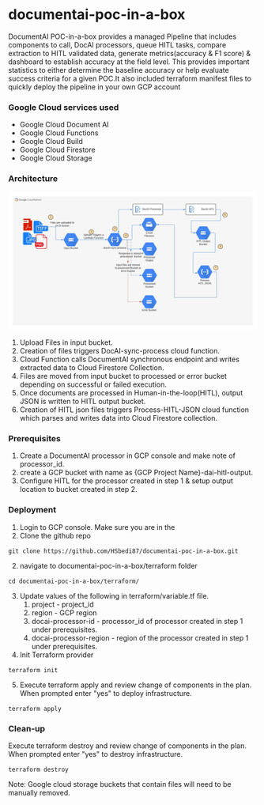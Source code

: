 # documentai-poc-in-a-box

DocumentAI POC-in-a-box provides a managed Pipeline that  includes components to call, DocAI processors, queue HITL tasks, compare extraction to HITL validated data, generate metrics(accuracy & F1 score) & dashboard to establish accuracy at the field level.  This provides important statistics to either determine the baseline accuracy or help evaluate success criteria for a given POC.It also included terraform manifest files to quickly deploy the pipeline in your own GCP account

### Google Cloud services used

- Google Cloud Document AI
- Google Cloud Functions
- Google Cloud Build
- Google Cloud Firestore
- Google Cloud Storage

### Architecture

![Architecture Diagram](resources/images/GCP_DocumentAI_Synchronous_Architecture.jpeg)

1. Upload Files in input bucket.
2. Creation of files triggers DocAI-sync-process cloud function.
3. Cloud Function calls DocumentAI synchronous endpoint and writes extracted data to Cloud Firestore Collection. 
4. Files are moved from input bucket to processed or error bucket depending on successful or failed execution.
5. Once documents are processed in Human-in-the-loop(HITL), output JSON is written to HITL output bucket.
6. Creation of HITL json files triggers Process-HITL-JSON cloud function which parses and writes data into Cloud Firestore collection.

### Prerequisites
1. Create a DocumentAI processor in GCP console and make note of processor_id.
2. create a GCP bucket with name as {GCP Project Name}-dai-hitl-output.
3. Configure HITL for the processor created in step 1 & setup output location to bucket created in step 2.

### Deployment
1. Login to GCP console. Make sure you are in the
2. Clone the github repo
```shell
git clone https://github.com/HSbedi87/documentai-poc-in-a-box.git
```
2. navigate to documentai-poc-in-a-box/terraform folder
```shell
cd documentai-poc-in-a-box/terraform/
```
3. Update values of the following in terraform/variable.tf file.
   1. project - project_id
   2. region - GCP region
   3. docai-processor-id - processor_id of processor created in step 1 under prerequisites.
   4. docai-processor-region - region of the processor created in step 1 under prerequisites.
4. Init Terraform provider
```shell
terraform init
```
5. Execute terraform apply and review change of components in the plan. When prompted enter "yes" to deploy infrastructure.
```shell
terraform apply
```

### Clean-up
Execute terraform destroy and review change of components in the plan. When prompted enter "yes" to destroy infrastructure.
```shell
terraform destroy
```
Note: Google cloud storage buckets that contain files will need to be manually removed.